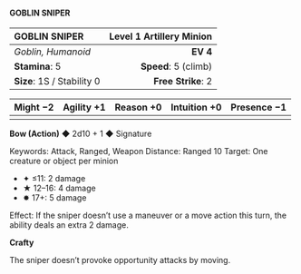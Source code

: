 #### GOBLIN SNIPER

| GOBLIN SNIPER              | **Level 1 Artillery Minion** |
| :------------------------- | ---------------------------: |
| *Goblin, Humanoid*         |                     **EV 4** |
| **Stamina**: 5             |         **Speed**: 5 (climb) |
| **Size**: 1S / Stability 0 |           **Free Strike**: 2 |

| **Might** −2 | **Agility** +1 | **Reason** +0 | **Intuition** +0 | **Presence** −1 |
| ------------ | -------------- | ------------- | ---------------- | --------------- |
|              |                |               |                  |                 |

**Bow (Action)** ◆ 2d10 + 1 ◆ Signature

Keywords: Attack, Ranged, Weapon
Distance: Ranged 10
Target: One creature or object per minion

- ✦ ≤11: 2 damage
- ★ 12–16: 4 damage
- ✸ 17+: 5 damage

Effect: If the sniper doesn’t use a maneuver or a move action this turn, the ability deals an extra 2 damage.

**Crafty**

The sniper doesn’t provoke opportunity attacks by moving.
